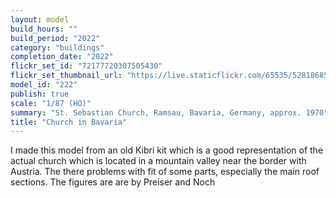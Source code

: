 ```yaml
---
layout: model
build_hours: ""
build_period: "2022"
category: "buildings"
completion_date: "2022"
flickr_set_id: "72177720307505430"
flickr_set_thumbnail_url: "https://live.staticflickr.com/65535/52818685465_33855b499e_m.jpg"
model_id: "222"
publish: true
scale: "1/87 (HO)"
summary: "St. Sebastian Church, Ramsau, Bavaria, Germany, approx. 1970"
title: "Church in Bavaria"
---
```


I made this model from an old Kibri kit which is a good representation of the actual church which is located in a mountain valley near the border with Austria. The there problems with fit of some parts, especially the main roof sections. The figures are are by Preiser and Noch
